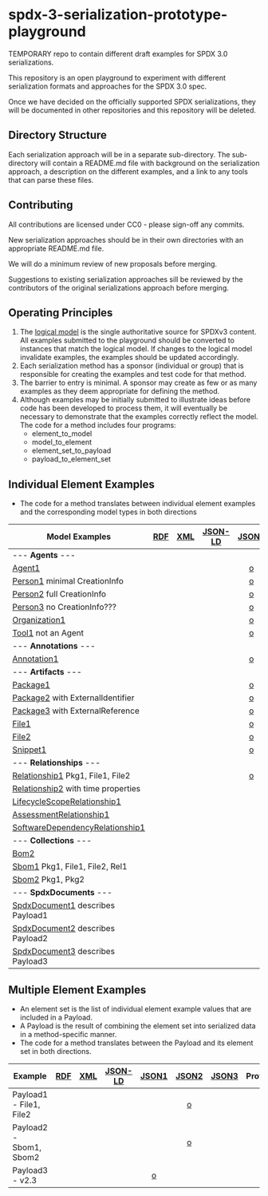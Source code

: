# spdx-3-serialization-prototype-playground
TEMPORARY repo to contain different draft examples for SPDX 3.0 serializations.

This repository is an open playground to experiment with different serialization formats and approaches for the SPDX 3.0 spec.

Once we have decided on the officially supported SPDX serializations, they will be documented in other repositories and this repository will be deleted.

## Directory Structure
Each serialization approach will be in a separate sub-directory.
The sub-directory will contain a README.md file with background on the serialization approach, a description on the different examples, and a link to any tools that can parse these files.

## Contributing
All contributions are licensed under CC0 - please sign-off any commits.

New serialization approaches should be in their own directories with an appropriate README.md file.

We will do a minimum review of new proposals before merging.

Suggestions to existing serialization approaches sill be reviewed by the contributors of the original serializations approach before merging.

## Operating Principles
1. The [logical model](https://github.com/spdx/spdx-3-model/tree/main/model) is the single authoritative source for SPDXv3 content.
All examples submitted to the playground should be converted to instances that match the logical model.
If changes to the logical model invalidate examples, the examples should be updated accordingly.
2. Each serialization method has a sponsor (individual or group) that is responsible for creating the examples and test code for that method.
3. The barrier to entry is minimal. A sponsor may create as few or as many examples as they deem appropriate for defining the method.
4. Although examples may be initially submitted to illustrate ideas before code has been developed to process them, it will
eventually be necessary to demonstrate that the examples correctly reflect the model.
The code for a method includes four programs:
    * element_to_model
    * model_to_element
    * element_set_to_payload
    * payload_to_element_set

## Individual Element Examples
* The code for a method translates between individual element examples and the corresponding model types in both directions

| Model Examples                                                | [RDF](rdf/README.md) | [XML](xml/README.md) | [JSON-LD](jsonld/README.md) |        [JSON1](json1/README.md)        |        [JSON2](json2/README.md)         | [JSON3](json3/README.md) | Protobuf | CBOR | YAML | [Text1](text1/README.md) |
|---------------------------------------------------------------|:--------------------:|----------------------|-----------------------------|:--------------------------------------:|:---------------------------------------:|--------------------------|----------|:----:|------|:------------------------:|
| --- **Agents** ---                                            |                      |                      |                             |                                        |                                         |                          |          |      |      |                          |
| [Agent1](model/agent.md)                                      |                      |                      |                             |    [o](json1/examples/agent1.json)     |     [o](json2/examples/agent1.json)     |                          |          |      |      |                          |
| [Person1](model/person1.md) minimal CreationInfo              |                      |                      |                             |    [o](json1/examples/person1.json)    |    [o](json2/examples/person1.json)     |                          |          |      |      |                          |
| [Person2](model/person2.md) full CreationInfo                 |                      |                      |                             |    [o](json1/examples/person2.json)    |    [o](json2/examples/person2.json)     |                          |          |      |      |                          |
| [Person3](model/person3.md) no CreationInfo???                |                      |                      |                             |    [o](json1/examples/person3.json)    |    [o](json2/examples/person3.json)     |                          |          |      |      |                          |
| [Organization1](model/organization1.md)                       |                      |                      |                             |     [o](json1/examples/org1.json)      |      [o](json2/examples/org1.json)      |                          |          |      |      |                          |
| [Tool1](model/tool1.md) not an Agent                          |                      |                      |                             |     [o](json2/examples/tool1.json)     |     [o](json2/examples/tool1.json)      |                          |          |      |      |                          |
| --- **Annotations** ---                                       |                      |                      |                             |                                        |                                         |                          |          |      |      |                          |
| [Annotation1](model/annotation1.md)                           |                      |                      |                             |  [o](json1/examples/annotation1.json)  |  [o](json2/examples/annotation1.json)   |                          |          |      |      |                          |
| --- **Artifacts** ---                                         |                      |                      |                             |                                        |                                         |                          |          |      |      |                          |
| [Package1](model/package1.md)                                 |                      |                      |                             |   [o](json1/examples/package1.json)    |    [o](json2/examples/package1.json)    |                          |          |      |      |                          |
| [Package2](model/package2.md) with ExternalIdentifier         |                      |                      |                             |   [o](json1/examples/package2.json)    |                                         |                          |          |      |      |                          |
| [Package3](model/package3.md) with ExternalReference          |                      |                      |                             |   [o](json1/examples/package3.json)    |                                         |                          |          |      |      |                          |
| [File1](model/file1.md)                                       |                      |                      |                             |     [o](json1/examples/file1.json)     |     [o](json2/examples/file1.json)      |                          |          |      |      |                          |
| [File2](model/file2.md)                                       |                      |                      |                             |     [o](json1/examples/file2.json)     |     [o](json2/examples/file2.json)      |                          |          |      |      |                          |
| [Snippet1](model/snippet1.md)                                 |                      |                      |                             |   [o](json1/examples/snippet1.json)    |                                         |                          |          |      |      |                          |
| --- **Relationships** ---                                     |                      |                      |                             |                                        |                                         |                          |          |      |      |                          |
| [Relationship1](model/relationship1.md) Pkg1, File1, File2    |                      |                      |                             | [o](json1/examples/relationship1.json) |                                         |                          |          |      |      |                          |
| [Relationship2](model/relationship2.md) with time properties  |                      |                      |                             |                                        |                                         |                          |          |      |      |                          |
| [LifecycleScopeRelationship1](model/lcsrelationship1.md)      |                      |                      |                             |                                        |                                         |                          |          |      |      |                          |
| [AssessmentRelationship1](model/assessmentrelationship1.md)   |                      |                      |                             |                                        |                                         |                          |          |      |      |                          |
| [SoftwareDependencyRelationship1](model/swdeprelationshpi.md) |                      |                      |                             |                                        |                                         |                          |          |      |      |                          |
| --- **Collections** ---                                       |                      |                      |                             |                                        |                                         |                          |          |      |      |                          |
| [Bom2](model/bom1.md)                                         |                      |                      |                             |                                        |                                         |                          |          |      |      |                          |
| [Sbom1](model/sbom1.md) Pkg1, File1, File2, Rel1              |                      |                      |                             |                                        |     [o](json2/examples/sbom1.json)      |                          |          |      |      |                          |
| [Sbom2](model/sbom2.md) Pkg1, Pkg2                            |                      |                      |                             |                                        |     [o](json2/examples/sbom1.json)      |                          |          |      |      |                          |
| --- **SpdxDocuments** ---                                     |                      |                      |                             |                                        |                                         |                          |          |      |      |                          |
| [SpdxDocument1](model/spdxdocument1.md) describes Payload1    |                      |                      |                             |                                        | [o](json2/examples/spdx_document1.json) |                          |          |      |      |                          |
| [SpdxDocument2](model/spdxdocument2.md) describes Payload2    |                      |                      |                             |                                        | [o](json2/examples/spdx_document2.json) |                          |          |      |      |                          |
| [SpdxDocument3](model/spdxdocument3.md) describes Payload3    |                      |                      |                             |                                        | [o](json2/examples/spdx_document3.json) |                          |          |      |      |                          |

## Multiple Element Examples
* An element set is the list of individual element example values that are included in a Payload.  
* A Payload is the result of combining the element set into serialized data in a method-specific manner.
* The code for a method translates between the Payload and its element set in both directions. 

| Example                 | [RDF](rdf/README.md) | [XML](xml/README.md) | [JSON-LD](jsonld/README.md) |       [JSON1](json_ld/README.md)       |        [JSON2](json1/README.md)        | [JSON3](json2/README.md) | Protobuf | CBOR | YAML | [Text1](text1/README.md) |
|-------------------------|:--------------------:|----------------------|-----------------------------|:--------------------------------------:|:--------------------------------------:|--------------------------|----------|:----:|------|:------------------------:|
| Payload1 - File1, File2 |                      |                      |                             |                                        | [o](json2/examples/spdx_payload1.json) |                          |          |      |      |                          |
| Payload2 - Sbom1, Sbom2 |                      |                      |                             |                                        | [o](json2/examples/spdx_payload2.json) |                          |          |      |      |                          |
| Payload3 - v2.3         |                      |                      |                             | [o](json1/examples/spdx_payload3.json) |                                        |                          |          |      |      |                          |

